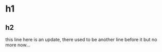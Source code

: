 # h1
## h2

this line here is an update, there used to be another line before it but no more now...
